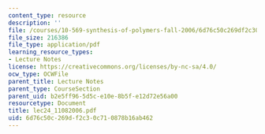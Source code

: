 ```yaml
---
content_type: resource
description: ''
file: /courses/10-569-synthesis-of-polymers-fall-2006/6d76c50c269df2c30c710878b16ab462_lec24_11082006.pdf
file_size: 216386
file_type: application/pdf
learning_resource_types:
- Lecture Notes
license: https://creativecommons.org/licenses/by-nc-sa/4.0/
ocw_type: OCWFile
parent_title: Lecture Notes
parent_type: CourseSection
parent_uid: b2e5ff96-5d5c-e10e-8b5f-e12d72e56a00
resourcetype: Document
title: lec24_11082006.pdf
uid: 6d76c50c-269d-f2c3-0c71-0878b16ab462
---
```

